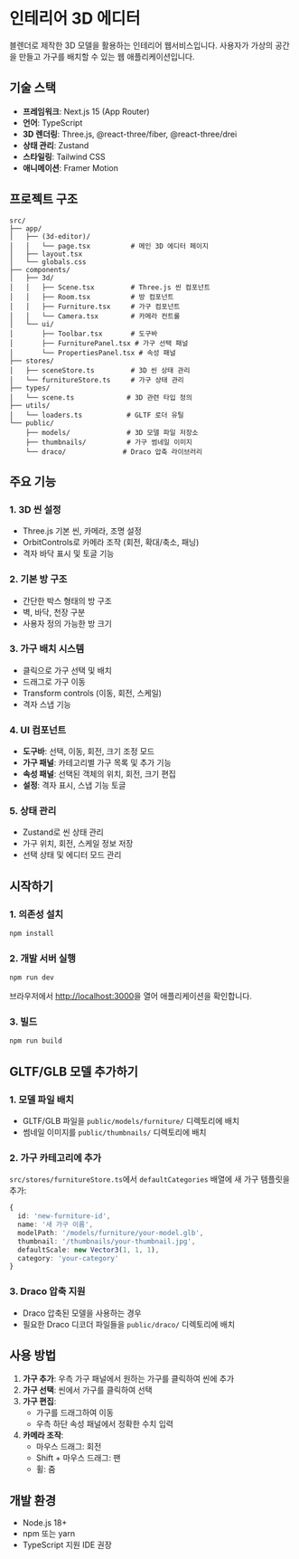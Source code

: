 # 인테리어 3D 에디터

블렌더로 제작한 3D 모델을 활용하는 인테리어 웹서비스입니다. 사용자가 가상의 공간을 만들고 가구를 배치할 수 있는 웹 애플리케이션입니다.

## 기술 스택

- **프레임워크**: Next.js 15 (App Router)
- **언어**: TypeScript
- **3D 렌더링**: Three.js, @react-three/fiber, @react-three/drei
- **상태 관리**: Zustand
- **스타일링**: Tailwind CSS
- **애니메이션**: Framer Motion

## 프로젝트 구조

```
src/
├── app/
│   ├── (3d-editor)/
│   │   └── page.tsx          # 메인 3D 에디터 페이지
│   ├── layout.tsx
│   └── globals.css
├── components/
│   ├── 3d/
│   │   ├── Scene.tsx         # Three.js 씬 컴포넌트
│   │   ├── Room.tsx          # 방 컴포넌트
│   │   ├── Furniture.tsx     # 가구 컴포넌트
│   │   └── Camera.tsx        # 카메라 컨트롤
│   └── ui/
│       ├── Toolbar.tsx       # 도구바
│       ├── FurniturePanel.tsx # 가구 선택 패널
│       └── PropertiesPanel.tsx # 속성 패널
├── stores/
│   ├── sceneStore.ts         # 3D 씬 상태 관리
│   └── furnitureStore.ts     # 가구 상태 관리
├── types/
│   └── scene.ts             # 3D 관련 타입 정의
├── utils/
│   └── loaders.ts           # GLTF 로더 유틸
└── public/
    ├── models/              # 3D 모델 파일 저장소
    ├── thumbnails/          # 가구 썸네일 이미지
    └── draco/              # Draco 압축 라이브러리
```

## 주요 기능

### 1. 3D 씬 설정
- Three.js 기본 씬, 카메라, 조명 설정
- OrbitControls로 카메라 조작 (회전, 확대/축소, 패닝)
- 격자 바닥 표시 및 토글 기능

### 2. 기본 방 구조
- 간단한 박스 형태의 방 구조
- 벽, 바닥, 천장 구분
- 사용자 정의 가능한 방 크기

### 3. 가구 배치 시스템
- 클릭으로 가구 선택 및 배치
- 드래그로 가구 이동
- Transform controls (이동, 회전, 스케일)
- 격자 스냅 기능

### 4. UI 컴포넌트
- **도구바**: 선택, 이동, 회전, 크기 조정 모드
- **가구 패널**: 카테고리별 가구 목록 및 추가 기능
- **속성 패널**: 선택된 객체의 위치, 회전, 크기 편집
- **설정**: 격자 표시, 스냅 기능 토글

### 5. 상태 관리
- Zustand로 씬 상태 관리
- 가구 위치, 회전, 스케일 정보 저장
- 선택 상태 및 에디터 모드 관리

## 시작하기

### 1. 의존성 설치

```bash
npm install
```

### 2. 개발 서버 실행

```bash
npm run dev
```

브라우저에서 [http://localhost:3000](http://localhost:3000)을 열어 애플리케이션을 확인합니다.

### 3. 빌드

```bash
npm run build
```

## GLTF/GLB 모델 추가하기

### 1. 모델 파일 배치
- GLTF/GLB 파일을 `public/models/furniture/` 디렉토리에 배치
- 썸네일 이미지를 `public/thumbnails/` 디렉토리에 배치

### 2. 가구 카테고리에 추가
`src/stores/furnitureStore.ts`에서 `defaultCategories` 배열에 새 가구 템플릿을 추가:

```typescript
{
  id: 'new-furniture-id',
  name: '새 가구 이름',
  modelPath: '/models/furniture/your-model.glb',
  thumbnail: '/thumbnails/your-thumbnail.jpg',
  defaultScale: new Vector3(1, 1, 1),
  category: 'your-category'
}
```

### 3. Draco 압축 지원
- Draco 압축된 모델을 사용하는 경우
- 필요한 Draco 디코더 파일들을 `public/draco/` 디렉토리에 배치

## 사용 방법

1. **가구 추가**: 우측 가구 패널에서 원하는 가구를 클릭하여 씬에 추가
2. **가구 선택**: 씬에서 가구를 클릭하여 선택
3. **가구 편집**: 
   - 가구를 드래그하여 이동
   - 우측 하단 속성 패널에서 정확한 수치 입력
4. **카메라 조작**:
   - 마우스 드래그: 회전
   - Shift + 마우스 드래그: 팬
   - 휠: 줌

## 개발 환경

- Node.js 18+
- npm 또는 yarn
- TypeScript 지원 IDE 권장
